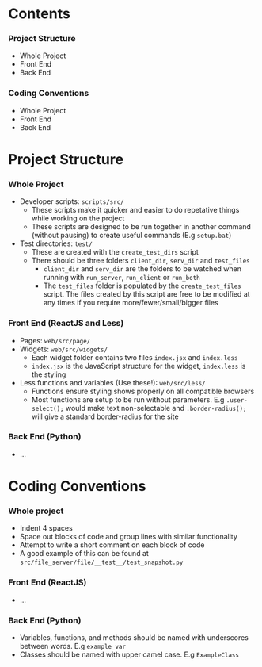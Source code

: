 # Contents

### Project Structure
  * Whole Project
  * Front End
  * Back End
### Coding Conventions
  * Whole Project
  * Front End
  * Back End

# Project Structure

### Whole Project
  * Developer scripts: `scripts/src/`
    * These scripts make it quicker and easier to do repetative things while working on the project
    * These scripts are designed to be run together in another command (without pausing) to create useful commands (E.g `setup.bat`)
  * Test directories: `test/`
    * These are created with the `create_test_dirs` script
    * There should be three folders `client_dir`, `serv_dir` and `test_files`
      * `client_dir` and `serv_dir` are the folders to be watched when running with `run_server`, `run_client` or `run_both`
      * The `test_files` folder is populated by the `create_test_files` script. The files created by this script are free to be modified at any times if you require more/fewer/small/bigger files

### Front End (ReactJS and Less) 
  * Pages: `web/src/page/`
  * Widgets: `web/src/widgets/`
    * Each widget folder contains two files `index.jsx` and `index.less`
    * `index.jsx` is the JavaScript structure for the widget, `index.less` is the styling
  * Less functions and variables (Use these!): `web/src/less/`
    * Functions ensure styling shows properly on all compatible browsers
    * Most functions are setup to be run without parameters. E.g `.user-select();` would make text non-selectable and `.border-radius();` will give a standard border-radius for the site

### Back End (Python)
  * ...
  
# Coding Conventions

### Whole project
  * Indent 4 spaces
  * Space out blocks of code and group lines with similar functionality
  * Attempt to write a short comment on each block of code
  * A good example of this can be found at `src/file_server/file/__test__/test_snapshot.py`
  
### Front End (ReactJS)
  * ...

### Back End (Python)
  * Variables, functions, and methods should be named with underscores between words. E.g `example_var`
  * Classes should be named with upper camel case. E.g `ExampleClass`

